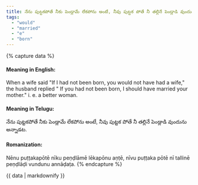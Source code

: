 ```yaml
---
title: నేను పుట్టకపోతే నీకు పెండ్లామే లేకపోను అంటే, నీవు పుట్టక పోతే నీ తల్లినే పెండ్లాడి వుందును అన్నాడట.
tags:
  - "would"
  - "married"
  - "e"
  - "born"
---
```


{% capture data %}
#### Meaning in English:
When a wife said "If I had not been born, you would not have had a wife," the husband replied " If you had not been born, I should have married your mother."
i. e. a better woman.

#### Meaning in Telugu:
నేను పుట్టకపోతే నీకు పెండ్లామే లేకపోను అంటే, నీవు పుట్టక పోతే నీ తల్లినే పెండ్లాడి వుందును అన్నాడట.

#### Romanization:
Nēnu puṭṭakapōtē nīku peṇḍlāmē lēkapōnu aṇṭē, nīvu puṭṭaka pōtē nī tallinē peṇḍlāḍi vundunu annāḍaṭa.
{% endcapture %}

{{ data | markdownify }}

